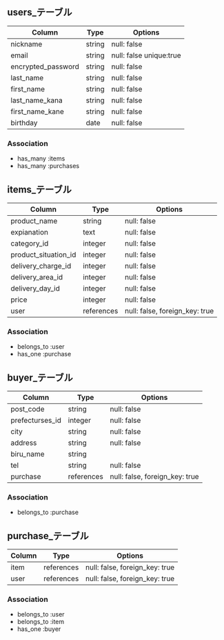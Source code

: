 

## users_テーブル

| Column             | Type       | Options                 |
| ------------------ | ---------- | ----------------------- |
| nickname           | string     | null: false             |
| email              | string     | null: false unique:true |
| encrypted_password | string     | null: false             |
| last_name          | string     | null: false             |
| first_name         | string     | null: false             |
| last_name_kana     | string     | null: false             |
| first_name_kane    | string     | null: false             |
| birthday           | date       | null: false             |

### Association
- has_many :items
- has_many :purchases

## items_テーブル

| Column               | Type        | Options                        |
| -------------------- | ----------- | ------------------------------ |
| product_name         | string      | null: false                    |
| expianation          | text        | null: false                    |
| category_id          | integer     | null: false                    |
| product_situation_id | integer     | null: false                    |
| delivery_charge_id   | integer     | null: false                    |
| delivery_area_id     | integer     | null: false                    |
| delivery_day_id      | integer     | null: false                    |
| price                | integer     | null: false                    |
| user                 | references  | null: false, foreign_key: true |

### Association
- belongs_to :user
- has_one :purchase

## buyer_テーブル

| Column               | Type       | Options                        |
| -------------------- | ---------- | ------------------------------ |
| post_code            | string     | null: false                    | 
| prefecturses_id      | integer    | null: false                    |
| city                 | string     | null: false                    |
| address              | string     | null: false                    |
| biru_name            | string     |                                |
| tel                  | string     | null: false                    |
| purchase             | references | null: false, foreign_key: true |

### Association
- belongs_to :purchase

## purchase_テーブル

| Column            | Type       | Options                        |
| ----------------- | ---------- | ------------------------------ |
| item              | references | null: false, foreign_key: true |
| user              | references | null: false, foreign_key: true |

### Association
- belongs_to :user
- belongs_to :item
- has_one :buyer
